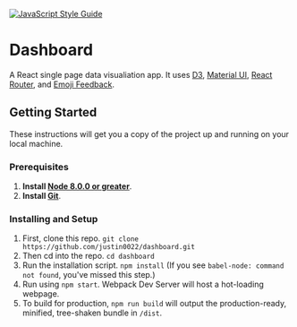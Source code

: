 [![JavaScript Style Guide](https://img.shields.io/badge/code_style-standard-brightgreen.svg)](https://standardjs.com)

# Dashboard
A React single page data visualiation app. It uses [D3](https://d3js.org/), [Material UI](https://material-ui.com/), [React Router](https://github.com/ReactTraining/react-router), and [Emoji Feedback](https://github.com/ubc/emoji-feedback).

## Getting Started

These instructions will get you a copy of the project up and running on your local machine.

### Prerequisites

1. **Install [Node 8.0.0 or greater](https://nodejs.org)**.
2. **Install [Git](https://git-scm.com/downloads)**.

### Installing and Setup

1. First, clone this repo. `git clone https://github.com/justin0022/dashboard.git`
1. Then cd into the repo. `cd dashboard`
1. Run the installation script. `npm install` (If you see `babel-node: command not found`, you've missed this step.)
1. Run using `npm start`. Webpack Dev Server will host a hot-loading webpage.
1. To build for production, `npm run build` will output the production-ready, minified, tree-shaken bundle in `/dist`.
